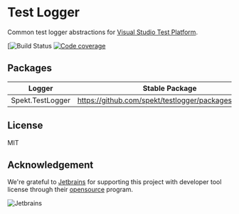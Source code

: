 # Test Logger
Common test logger abstractions for [Visual Studio Test Platform](https://gtihub.com/microsoft/vstest).

[![Build Status](https://github.com/spekt/testlogger/workflows/.NET/badge.svg)
[![Code coverage](https://codecov.io/gh/spekt/testlogger/branch/master/graph/badge.svg)](https://codecov.io/gh/spekt/testlogger)

## Packages

| Logger | Stable Package |
| ------ | -------------- |
| Spekt.TestLogger | https://github.com/spekt/testlogger/packages/580072 |

## License
MIT

## Acknowledgement

We're grateful to [Jetbrains][jb-link] for supporting this project with developer tool license through their [opensource][jb-oss] program.

![Jetbrains](https://cdn.jsdelivr.net/npm/@jetbrains/logos@1.2.10/jetbrains/jetbrains.svg)

[jb-link]: https://www.jetbrains.com/?from=spekt
[jb-oss]: https://www.jetbrains.com/community/opensource
